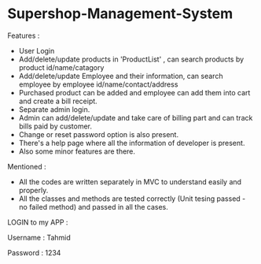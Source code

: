 # Supershop-Management-System


Features :
* User Login
* Add/delete/update products in 'ProductList' , can search products by product id/name/catagory
* Add/delete/update Employee and their information, can search employee by employee id/name/contact/address
* Purchased product can be added and employee can add them into cart and create a bill receipt.
* Separate admin login.
* Admin can add/delete/update and take care of billing part and can track bills paid by customer.
* Change or reset password option is also present.
* There's a help page where all the information of developer is present.
* Also some minor features are there.


 Mentioned :
* All the codes are written separately in MVC to understand easily and properly.  
* All the classes and methods are tested correctly (Unit tesing passed - no failed method) and passed in all the cases.

LOGIN to my APP :

Username : Tahmid

Password : 1234
